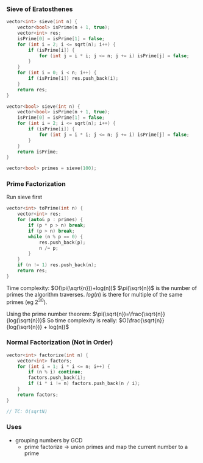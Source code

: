 ### Sieve of Eratosthenes
```cpp
vector<int> sieve(int n) {
    vector<bool> isPrime(n + 1, true);
    vector<int> res;
    isPrime[0] = isPrime[1] = false;
    for (int i = 2; i <= sqrt(n); i++) {
        if (isPrime[i]) {
            for (int j = i * i; j <= n; j += i) isPrime[j] = false;
        }
    }
    for (int i = 0; i < n; i++) {
        if (isPrime[i]) res.push_back(i);
    }
    return res;
}

vector<bool> sieve(int n) {
    vector<bool> isPrime(n + 1, true);
    isPrime[0] = isPrime[1] = false;
    for (int i = 2; i <= sqrt(n); i++) {
        if (isPrime[i]) {
            for (int j = i * i; j <= n; j += i) isPrime[j] = false;
        }
    }
    return isPrime;
}

vector<bool> primes = sieve(100);
```

### Prime Factorization
Run sieve first
```cpp
vector<int> toPrime(int n) {
	vector<int> res;
	for (auto& p : primes) {
		if (p * p > n) break;
		if (p > n) break;
		while (n % p == 0) {
			res.push_back(p);
			n /= p;
		}
	}
	if (n != 1) res.push_back(n);
	return res;
}
```
Time complexity: 
$O(\pi(\sqrt{n}))+log(n))$
$\pi(\sqrt{n})$ is the number of primes the algorithm traverses.
$log(n$) is there for multiple of the same primes (eg $2^{30}$).

Using the prime number theorem: $\pi(\sqrt{n})=\frac{\sqrt{n}}{log(\sqrt{n})}$
So time complexity is really: $O(\frac{\sqrt{n}}{log(\sqrt{n})} + log(n))$

### Normal Factorization (Not in Order)
```cpp
vector<int> factorize(int n) {
    vector<int> factors;
    for (int i = 1; i * i <= n; i++) {
        if (n % i) continue;
        factors.push_back(i);
        if (i * i != n) factors.push_back(n / i);
    }
    return factors;
}

// TC: O(sqrtN)
```
### Uses
* grouping numbers by GCD
	* prime factorize $\rightarrow$ union primes and map the current number to a prime